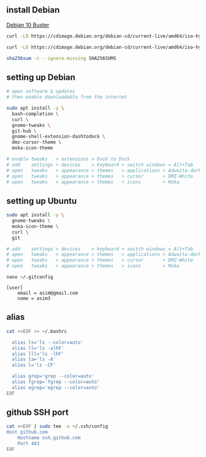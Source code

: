 ## install Debian
[Debian 10 Buster](https://cdimage.debian.org/debian-cd/current-live/amd64/iso-hybrid/)
```bash
curl -LO https://cdimage.debian.org/debian-cd/current-live/amd64/iso-hybrid/SHA256SUMS

curl -LO https://cdimage.debian.org/debian-cd/current-live/amd64/iso-hybrid/debian-live-10.7.0-amd64-gnome.iso

sha256sum -c --ignore-missing SHA256SUMS
```


## setting up Debian
```bash
# open software & updates
# then enable downloadable from the internet

sudo apt install -y \
  bash-completion \
  curl \
  gnome-tweaks \
  git-hub \
  gnome-shell-extension-dashtodock \
  dmz-cursor-theme \
  moka-icon-theme

# enable tweaks   > extensions > Dash to Dock
# add    settings > devices    > keyboard > switch windows = Alt+Tab
# open   tweaks   > appearance > themes   > applications > Adwaita-dark
# open   tweaks   > appearance > themes   > cursor       > DMZ-White
# open   tweaks   > appearance > themes   > icons        > Moka
```


## setting up Ubuntu
```bash
sudo apt install -y \
  gnome-tweaks \
  moka-icon-theme \
  curl \
  git

# add    settings > devices    > keyboard > switch windows = Alt+Tab
# open   tweaks   > appearance > themes   > applications > Adwaita-dark
# open   tweaks   > appearance > themes   > cursor       > DMZ-White
# open   tweaks   > appearance > themes   > icons        > Moka
```


`nano ~/.gitconfig`
```text
[user]
	email = asim@gmail.com
	name = asim3
```


## alias
```bash
cat <<EOF >> ~/.bashrc

  alias ls='ls --color=auto'
  alias ll='ls -alhF'
  alias lll='ls -lhF'
  alias la='ls -A'
  alias l='ls -CF'

  alias grep='grep --color=auto'
  alias fgrep='fgrep --color=auto'
  alias egrep='egrep --color=auto'
EOF
```


## github SSH port
```bash
cat <<EOF | sudo tee -a ~/.ssh/config
Host github.com
    Hostname ssh.github.com
    Port 443
EOF
```
